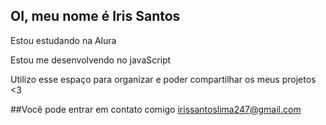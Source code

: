 ## OI, meu nome é Iris Santos
<p> Estou estudando na Alura </p>
<p>Estou me desenvolvendo no javaScript</p>
<p>Utilizo esse espaço para organizar e poder compartilhar os meus projetos <3</p>

##Você pode entrar em contato comigo
irissantoslima247@gmail.com

<!--
**XIrisXFainy/XIrisXFainy** is a ✨ _special_ ✨ repository because its `README.md` (this file) appears on your GitHub profile.

Here are some ideas to get you started:

- estou estudando na alura🔭 I’m currently working on ...
- 🌱 I’m currently learning ...
- 👯 I’m looking to collaborate on ...
- 🤔 I’m looking for help with ...
- 💬 Ask me about ...
- 📫 How to reach me: ...
- 😄 Pronouns: ...
- ⚡ Fun fact: ...
-->
